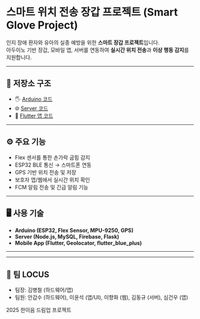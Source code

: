 # 스마트 위치 전송 장갑 프로젝트 (Smart Glove Project)

인지 장애 환자와 유아의 실종 예방을 위한 **스마트 장갑 프로젝트**입니다.  
아두이노 기반 장갑, 모바일 앱, 서버를 연동하여 **실시간 위치 전송**과 **이상 행동 감지**를 지원합니다.  

---

## 📂 저장소 구조
- 🖐 [Arduino 코드](https://github.com/rOwOq/smartglove-arduino)  
- 🌐 [Server 코드](https://github.com/rOwOq/smartglove-server/blob/main/README.md)  
- 📱 [Flutter 앱 코드](https://github.com/rOwOq/smartglove-app/blob/main/README.md)  

---

## ⚙️ 주요 기능
- Flex 센서를 통한 손가락 굽힘 감지
- ESP32 BLE 통신 → 스마트폰 연동
- GPS 기반 위치 전송 및 저장
- 보호자 앱/웹에서 실시간 위치 확인
- FCM 알림 전송 및 긴급 알림 기능

---

## 🖥️ 사용 기술
- **Arduino (ESP32, Flex Sensor, MPU-9250, GPS)**
- **Server (Node.js, MySQL, Firebase, Flask)**
- **Mobile App (Flutter, Geolocator, flutter_blue_plus)**

---

---

## 👥 팀 LOCUS
- 팀장: 김병철 (하드웨어/앱)
- 팀원: 안갑수 (하드웨어), 이윤석 (앱/UI), 이향화 (웹), 김동규 (서버), 심건우 (앱)

2025 한이음 드림업 프로젝트
